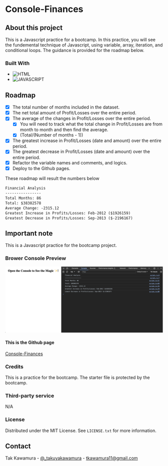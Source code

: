 # Console-Finances

## About this project

This is a Javascript practice for a bootcamp. In this practice, you will see the fundemental technique of Javascript, using variable, array, iteration, and conditional loops. The guidance is provided for the roadmap below.

### Built With

- ![HTML]
- ![JAVASCRIPT]

## Roadmap

- [x] The total number of months included in the dataset.
- [x] The net total amount of Profit/Losses over the entire period.
- [x] The average of the changes in Profit/Losses over the entire period.
  - [x] You will need to track what the total change in Profit/Losses are from month to month and then find the average.
  - [x] (Total/(Number of months - 1))
- [x] The greatest increase in Profit/Losses (date and amount) over the entire period.
- [x] The greatest decrease in Profit/Losses (date and amount) over the entire period.
- [x] Refactor the variable names and comments, and logics.
- [x] Deploy to the Github pages.

These roadmap will result the numbers below

```text
Financial Analysis
----------------
Total Months: 86
Total: $38382578
Average Change: -2315.12
Greatest Increase in Profits/Losses: Feb-2012 ($1926159)
Greatest Decrease in Profits/Losses: Sep-2013 ($-2196167)
```

## Important note

This is a Javascript practice for the bootcamp project.

### Brower Console Preview

![Console](./consoleFinances.png)

#### This is the Github page

[Console-Finances](https://sebecjeanluc.github.io/Console-Finances/)

### Credits

This is a practice for the bootcamp. The starter file is protected by the bootcamp.

### Third-party service

N/A

### License

Distributed under the MIT License. See `LICENSE.txt` for more information.

## Contact

Tak Kawamura - [@\_takuyakawamura](https://twitter.com/_takuyakawamura) - tkawamura11@gmail.com

<!-- MARKDOWN LINKS & IMAGES -->
<!-- https://www.markdownguide.org/basic-syntax/#reference-style-links -->

[HTML]: https://img.shields.io/badge/HTML-orange
[JAVASCRIPT]: https://img.shields.io/badge/Javascript-yellow
